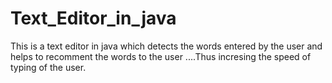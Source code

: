 # Text_Editor_in_java

This is a text editor in java which detects the words entered by the user and helps to recomment the words to the user ....Thus incresing the speed of typing of the user.
